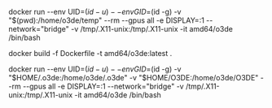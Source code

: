 

docker run --env UID=$(id -u) --env GID=$(id -g) -v "$(pwd):/home/o3de/temp" --rm --gpus all -e DISPLAY=:1 --network="bridge" -v /tmp/.X11-unix:/tmp/.X11-unix -it amd64/o3de /bin/bash

docker build -f Dockerfile -t amd64/o3de:latest .


docker run --env UID=$(id -u) --env GID=$(id -g) -v "$HOME/.o3de:/home/o3de/.o3de" -v "$HOME/O3DE:/home/o3de/O3DE"  --rm --gpus all -e DISPLAY=:1 --network="bridge" -v /tmp/.X11-unix:/tmp/.X11-unix -it amd64/o3de /bin/bash

